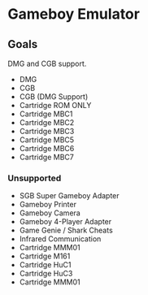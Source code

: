 # Gameboy Emulator


## Goals

DMG and CGB support.

- DMG
- CGB
- CGB (DMG Support)
- Cartridge ROM ONLY
- Cartridge MBC1
- Cartridge MBC2
- Cartridge MBC3
- Cartridge MBC5
- Cartridge MBC6
- Cartridge MBC7

### Unsupported
- SGB Super Gameboy Adapter
- Gameboy Printer
- Gameboy Camera
- Gameboy 4-Player Adapter
- Game Genie / Shark Cheats
- Infrared Communication
- Cartridge MMM01
- Cartridge M161
- Cartridge HuC1
- Cartridge HuC3
- Cartridge MMM01

